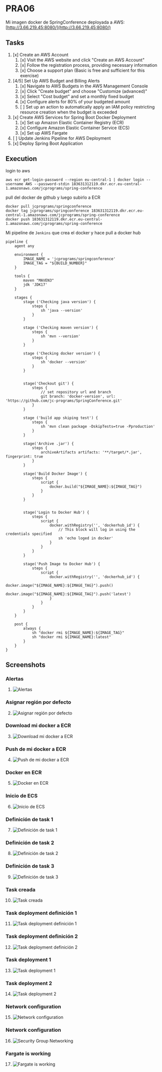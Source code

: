 # PRA06

Mi imagen docker de SpringConference deployada a AWS: [http://3.66.219.45:8080/](http://3.66.219.45:8080/)

## Tasks

1. [x] Create an AWS Account
    1. [x] Visit the AWS website and click "Create an AWS Account"
    2. [x] Follow the registration process, providing necessary information
    3. [x] Choose a support plan (Basic is free and sufficient for this exercise)
2. [4/5] Set Up AWS Budget and Billing Alerts
    1. [x] Navigate to AWS Budgets in the AWS Management Console
    2. [x] Click "Create budget" and choose "Customize (advanced)"
    3. [x] Select "Cost budget" and set a monthly fixed budget
    4. [x] Configure alerts for 80% of your budgeted amount
    5. [ ] Set up an action to automatically apply an IAM policy restricting resource creation when the budget is exceeded
3. [x] Create AWS Services for Spring Boot Docker Deployment
    1. [x] Set up Amazon Elastic Container Registry (ECR)
    2. [x] Configure Amazon Elastic Container Service (ECS)
    3. [x] Set up AWS Fargate
4. [ ] Update Jenkins Pipeline for AWS Deployment
5. [x] Deploy Spring Boot Application


## Execution

login to aws
```
aws ecr get-login-password --region eu-central-1 | docker login --username AWS --password-stdin 183631312119.dkr.ecr.eu-central-1.amazonaws.com/jcprograms/spring-conference
```

pull del docker de github y luego subirlo a ECR
```
docker pull jcprograms/springconference 
docker tag jcprograms/springconference 183631312119.dkr.ecr.eu-central-1.amazonaws.com/jcprograms/spring-conference
docker push 183631312119.dkr.ecr.eu-central-1.amazonaws.com/jcprograms/spring-conference
```

Mi pipeline de `Jenkins` que crea el docker y hace pull a docker hub
```
pipeline {
    agent any

    environment {
        IMAGE_NAME = 'jcprograms/springconference'
        IMAGE_TAG = "${BUILD_NUMBER}"
    }

    tools {
        maven "MAVEN3"
        jdk 'JDK17'
    }

    stages {
        stage ('Checking java version') {
            steps {
                sh 'java --version'
            }
        }
        
        stage ('Checking maven version') {
            steps {               
                sh 'mvn --version'
            }
        }
        
        stage ('Checking docker version') {
            steps {               
                sh 'docker --version'
            }
        }
        
        
        stage('Checkout git') {
            steps {
                // set repository url and branch
                git branch: 'docker-version', url: 'https://github.com/jc-programs/SpringConference.git'
            }
        }

        stage ('build app skiping test') {
            steps {               
                sh 'mvn clean package -DskipTests=true -Pproduction'
            }
        }

        stage('Archive .jar') {
            steps {
                archiveArtifacts artifacts: '**/target/*.jar', fingerprint: true
            }
        }
        
        stage('Build Docker Image') {
            steps {
                script {
                    docker.build("${IMAGE_NAME}:${IMAGE_TAG}")
                }
            }
        }
 
 
        stage('Login to Docker Hub') {
            steps {
                script {
                    docker.withRegistry('', 'dockerhub_id') {
                        // This block will log in using the credentials specified
                        sh 'echo loged in docker'
                    }
                }
            }
        }

        stage('Push Image to Docker Hub') {
            steps {
                script {
                    docker.withRegistry('', 'dockerhub_id') {
                        docker.image("${IMAGE_NAME}:${IMAGE_TAG}").push()
                        docker.image("${IMAGE_NAME}:${IMAGE_TAG}").push('latest')
                    }
                }
            }
        }
    }
 
    post {
        always {
            sh "docker rmi ${IMAGE_NAME}:${IMAGE_TAG}"
            sh "docker rmi ${IMAGE_NAME}:latest"
        }
    }
}
```

## Screenshots

### Alertas
01. ![Alertas](img/pra06/01-alerts.png)
### Asignar región por defecto
02. ![Asignar región por defecto](img/pra06/02-set-default-region.png)
### Download mi docker a ECR
03. ![Download mi docker a ECR](img/pra06/03-downloaded-docker-in-ECR.png)
### Push de mi docker a ECR
04. ![Push de mi docker a ECR](img/pra06/04-pushed-docker-to-ECR.png)
### Docker en ECR
05. ![Docker en ECR](img/pra06/05-ECR-docker-image.png)
### Inicio de ECS
06. ![Inicio de ECS](img/pra06/06-ECS-service.png)
### Definición de task 1
07. ![Definición de task 1](img/pra06/07-ECS-service-task-definition.png)
### Definición de task 2
08. ![Definición de task 2](img/pra06/08-ECS-service-task-definition-2.png)
### Definición de task 3
09. ![Definición de task 3](img/pra06/09-ECS-service-task-definition-3.png)
### Task creada
10. ![Task creada](img/pra06/10-ECS-service-task-created.png)
### Task deployment definición 1
11. ![Task deployment definición 1](img/pra06/11-ECS-service-task2-deployment-1.png)
### Task deployment definición 2
12. ![Task deployment definición 2](img/pra06/12-ECS-service-task2-deployment-2.png)
### Task deployment 1
13. ![Task deployment 1](img/pra06/13-ECS-service-deployment-1.png)
### Task deployment 2
14. ![Task deployment 2](img/pra06/14-ECS-service-deployment-2.png)
### Network configuration
15. ![Network configuration](img/pra06/15-ECS-service-network.png)
### Network configuration
16. ![Security Group Networking](img/pra06/16-ECS-security-group-networking.png)
### Fargate is working
17. ![Fargate is working](img/pra06/17-Fargate-working.png)
